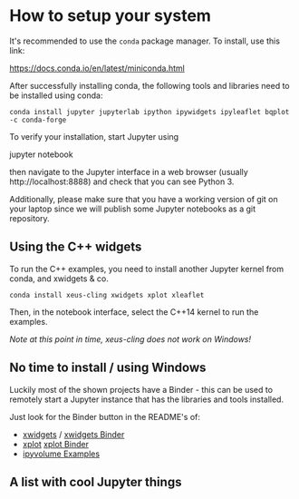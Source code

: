 # How to setup your system

It's recommended to use the `conda` package manager. 
To install, use this link:

https://docs.conda.io/en/latest/miniconda.html

After successfully installing conda, the following tools and libraries need to
be installed using conda:

`conda install jupyter jupyterlab ipython ipywidgets ipyleaflet bqplot -c conda-forge`

To verify your installation, start Jupyter using

jupyter notebook

then navigate to the Jupyter interface in a web browser (usually http://localhost:8888) 
and check that you can see Python 3.

Additionally, please make sure that you have a working version of git on your laptop 
since we will publish some Jupyter notebooks as a git repository.

## Using the C++ widgets

To run the C++ examples, you need to install another Jupyter kernel from conda,
and xwidgets & co.

`conda install xeus-cling xwidgets xplot xleaflet`

Then, in the notebook interface, select the C++14 kernel to run the examples.

*Note at this point in time, xeus-cling does not work on Windows!*

## No time to install / using Windows

Luckily most of the shown projects have a Binder - this can be used to remotely
start a Jupyter instance that has the libraries and tools installed. 

Just look for the Binder button in the README's of:

- [xwidgets](https://github.com/QuantStack/xwidgets) / 
  [xwidgets Binder](https://mybinder.org/v2/gh/QuantStack/xwidgets/stable?filepath=notebooks/xwidgets.ipynb)
- [xplot](https://github.com/QuantStack/xplot)
  [xplot Binder](https://mybinder.org/v2/gh/QuantStack/xplot/stable?filepath=notebooks)
- [ipyvolume Examples](https://ipyvolume.readthedocs.io/en/latest/)

## A list with cool Jupyter things


